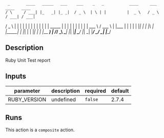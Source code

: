      _       ____   _____   ___    ___    _   _           ____     ___     ____   ____  
    / \     / ___| |_   _| |_ _|  / _ \  | \ | |         |  _ \   / _ \   / ___| / ___| 
   / _ \   | |       | |    | |  | | | | |  \| |  _____  | | | | | | | | | |     \___ \ 
  / ___ \  | |___    | |    | |  | |_| | | |\  | |_____| | |_| | | |_| | | |___   ___) |
 /_/   \_\  \____|   |_|   |___|  \___/  |_| \_|         |____/   \___/   \____| |____/ 
                                                                                        
## Description

Ruby Unit Test report

## Inputs

| parameter | description | required | default |
| --- | --- | --- | --- |
| RUBY_VERSION | undefined | `false` | 2.7.4 |


## Runs

This action is a `composite` action.


